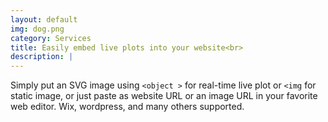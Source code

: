 ```yaml
---
layout: default
img: dog.png
category: Services
title: Easily embed live plots into your website<br>
description: |
---
```

  Simply put an SVG image using `<object >` for real-time live plot or `<img` for static image, or just paste as website URL or an image URL in your favorite web editor. Wix, wordpress, and many others supported.
